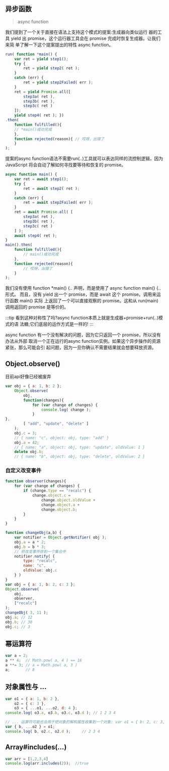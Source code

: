 ## 异步函数
>async function

我们提到了一个关于直接在语法上支持这个模式的提案:生成器向类似运行 器的工具 yield 出 promise，这个运行器工具会在 promise 完成时恢复生成器。让我们来简 单了解一下这个提案提出的特性 async function。

```js
run( function *main() {
    var ret = yield step1();
    try {
        ret = yield step2( ret );
    }
    catch (err) {
        ret = yield step2Failed( err );
    }
    ret = yield Promise.all([
        step3a( ret ),
        step3b( ret ),
        step3c( ret )
    ]);
    yield step4( ret ); })
.then(
    function fulfilled(){
    // *main()成功完成 
    },
    function rejected(reason){ // 哎呀，出错了
    } 
);
```

提案的async function语法不需要run(..)工具就可以表达同样的流控制逻辑，因为 JavaScript 将会自动了解如何寻找要等待和恢复的 promise。
```js
async function main() {
    var ret = await step1();
    try {
        ret = await step2( ret );
    }
    catch (err) {
        ret = await step2Failed( err );
    }
    ret = await Promise.all( [
        step3a( ret ),
        step3b( ret ),
        step3c( ret )
    ] );
    await step4( ret );
}
main().then(
    function fulfilled(){ 
        // main()成功完成
    },
    function rejected(reason){
        // 哎呀，出错了 
    }
);
```
我们没有使用 function *main() {.. 声明，而是使用了 async function main() {.. 形式。 而且，没有 yield 出一个 promise，而是 await 这个 promise。调用来运行函数 main() 实际 上返回了一个可以直接观察的 promise。这和从 run(main) 调用返回的 promise 是等价的。

:::tip
看到这种对称性了吗?async function本质上就是生成器+promise+run(..)模式的语 法糖;它们底层的运作方式是一样的!
:::

async function 有一个没有解决的问题，因为它只返回一个 promise，所以没有办法从外部 取消一个正在运行的async function实例。如果这个异步操作的资源紧张，那么可能会引 起问题，因为一旦你确认不需要结果就会想要释放资源。

## Object.observe()
目前api好像已经被废弃
```js
var obj = { a: 1, b: 2 };
    Object.observe(
        obj,
        function(changes){
            for (var change of changes) {
                console.log( change );
            }
},
        [ "add", "update", "delete" ]
    );
    obj.c = 3;
    // { name: "c", object: obj, type: "add" }
    obj.a = 42;
    // { name: "a", object: obj, type: "update", oldValue: 1 }
    delete obj.b;
    // { name: "b", object: obj, type: "delete", oldValue: 2 }
```
### 自定义改变事件
```js
function observer(changes){
    for (var change of changes) {
        if (change.type == "recalc") {
            change.object.c =
                change.object.oldValue +
                change.object.a +
                change.object.b;
        } 
    }
}

function changeObj(a,b) {
    var notifier = Object.getNotifier( obj );
    obj.a = a * 2;
    obj.b = b * 3;
    // 把改变事件排到一个集合中 
    notifier.notify( {
        type: "recalc",
        name: "c",
        oldValue: obj.c
    } )
}
var obj = { a: 1, b: 2, c: 3 };
Object.observe(
    obj,
    observer,
    ["recalc"]
);
changeObj( 3, 11 );
obj.a; // 12
obj.b; // 30
obj.c; // 3
```

## 幂运算符
```js
var a = 2;
a ** 4;  // Math.pow( a, 4 ) == 16
a **= 3; // a = Math.pow( a, 3 )
a;       // 8
```

## 对象属性与 ...
```js
var o1 = { a: 1, b: 2 },
    o2 = { c: 3 },
    o3 = { ...o1, ...o2, d: 4 };
console.log( o3.a, o3.b, o3.c, o3.d ); // 1 2 3 4

// ... 运算符可能也会用于把对象的解构属性收集到一个对象: var o1 = { b: 2, c: 3, d: 4 };
var { b, ...o2 } = o1;
console.log( b, o2.c, o2.d );     // 2 3 4
```

## Array#includes(...)
```js
var arr = [1,2,3,4]
console.log(arr.includes(2));  //true
```